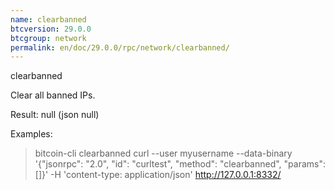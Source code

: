 ```yaml
---
name: clearbanned
btcversion: 29.0.0
btcgroup: network
permalink: en/doc/29.0.0/rpc/network/clearbanned/
---
```


clearbanned

Clear all banned IPs.

Result:
null    (json null)

Examples:
> bitcoin-cli clearbanned 
> curl --user myusername --data-binary '{"jsonrpc": "2.0", "id": "curltest", "method": "clearbanned", "params": []}' -H 'content-type: application/json' http://127.0.0.1:8332/


